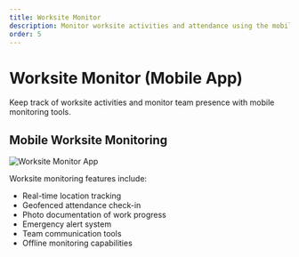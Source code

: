 ```yaml
---
title: Worksite Monitor
description: Monitor worksite activities and attendance using the mobile app.
order: 5
---
```


# Worksite Monitor (Mobile App)

Keep track of worksite activities and monitor team presence with mobile monitoring tools.

## Mobile Worksite Monitoring

![Worksite Monitor App](/guide-books/app-version/05-worksite-monitor.jpg)

Worksite monitoring features include:
- Real-time location tracking
- Geofenced attendance check-in
- Photo documentation of work progress
- Emergency alert system
- Team communication tools
- Offline monitoring capabilities
